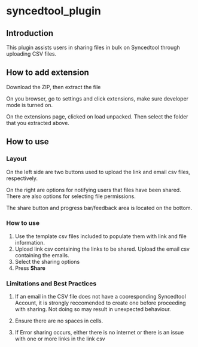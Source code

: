 # syncedtool_plugin

## Introduction

This plugin assists users in sharing files in bulk on Syncedtool through uploading CSV files.

## How to add extension

Download the ZIP, then extract the file

On you browser, go to settings and click extensions, make sure developer mode is turned on.

On the extensions page, clicked on load unpacked. Then select the folder that you extracted above.

## How to use

### Layout

On the left side are two buttons used to upload the link and email csv files, respectively.

On the right are options for notifying users that files have been shared. There are also options for selecting file permissions.

The share button and progress bar/feedback area is located on the bottom.

### How to use

1. Use the template csv files included to populate them with link and file information.
2. Upload link csv containing the links to be shared. Upload the email csv containing the emails.
3. Select the sharing options
4. Press **Share**

### Limitations and Best Practices

1. If an email in the CSV file does not have a cooresponding Syncedtool Account, it is strongly reccomended to create one before proceeding with sharing. Not doing so may result in unexpected behaviour.

2. Ensure there are no spaces in cells.

3. If Error sharing occurs, either there is no internet or there is an issue with one or more links in the link csv

